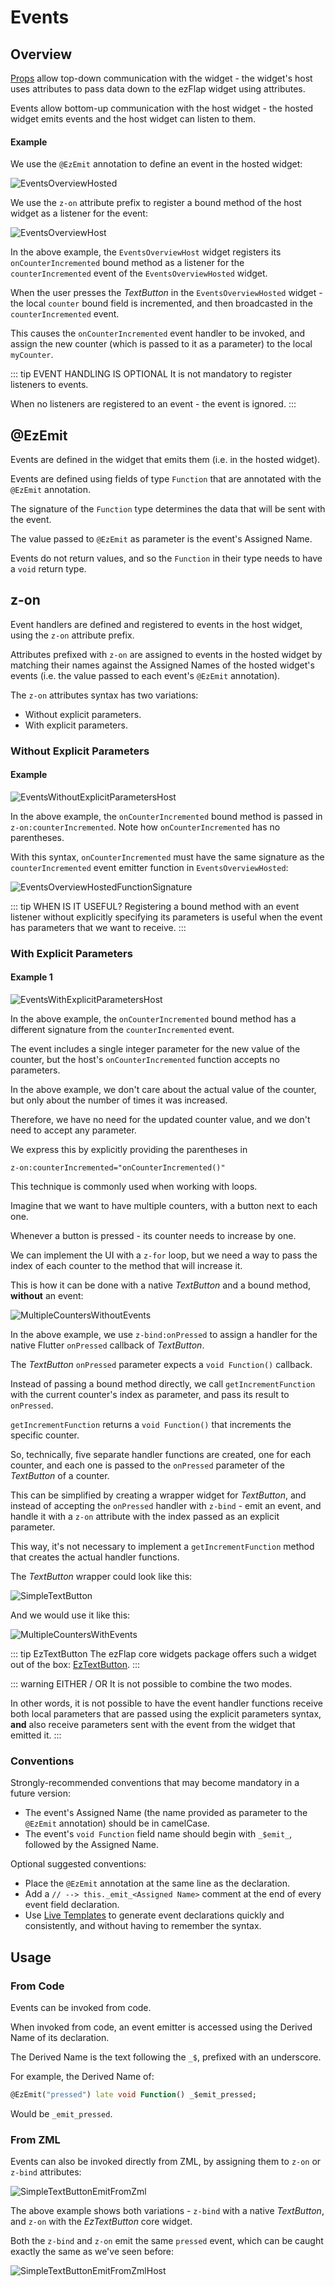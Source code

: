 
# Events

## Overview
[Props](/deep-dive/props/props.html) allow top-down communication with the widget - the widget's host uses attributes to pass
data down to the ezFlap widget using attributes.

Events allow bottom-up communication with the host widget - the hosted widget emits events and the host widget can listen to
them.

#### Example
We use the `@EzEmit` annotation to define an event in the hosted widget:

![EventsOverviewHosted](./assets/EventsOverviewHosted.png)

We use the `z-on` attribute prefix to register a bound method of the host widget as a listener for the event:

![EventsOverviewHost](./assets/EventsOverviewHost.png)

In the above example, the `EventsOverviewHost` widget registers  its `onCounterIncremented` bound method as a listener
for the `counterIncremented` event of the `EventsOverviewHosted` widget.

When the user presses the _TextButton_ in the `EventsOverviewHosted` widget - the local `counter` bound field is
incremented, and then broadcasted in the `counterIncremented` event.

This causes the `onCounterIncremented` event handler to be invoked, and assign the new counter (which is passed to it
as a parameter) to the local `myCounter`.

::: tip EVENT HANDLING IS OPTIONAL
It is not mandatory to register listeners to events.

When no listeners are registered to an event - the event is ignored.
:::


## @EzEmit
Events are defined in the widget that emits them (i.e. in the hosted widget).

Events are defined using fields of type `Function` that are annotated with the `@EzEmit` annotation.

The signature of the `Function` type determines the data that will be sent with the event.

The value passed to `@EzEmit` as parameter is the event's Assigned Name.

Events do not return values, and so the `Function` in their type needs to have a `void` return type.


## z-on
Event handlers are defined and registered to events in the host widget, using the `z-on` attribute prefix.

Attributes prefixed with `z-on` are assigned to events in the hosted widget by matching their names against the Assigned
Names of the hosted widget's events (i.e. the value passed to each event's `@EzEmit` annotation). 

The `z-on` attributes syntax has two variations:
 * Without explicit parameters.
 * With explicit parameters.


### Without Explicit Parameters
#### Example
![EventsWithoutExplicitParametersHost](./assets/EventsWithoutExplicitParametersHost.png)

In the above example, the `onCounterIncremented` bound method is passed in `z-on:counterIncremented`. Note how
`onCounterIncremented` has no parentheses.

With this syntax, `onCounterIncremented` must have the same signature as the `counterIncremented` event emitter
function in `EventsOverviewHosted`:

![EventsOverviewHostedFunctionSignature](./assets/EventsOverviewHostedFunctionSignature.png)

::: tip WHEN IS IT USEFUL?
Registering a bound method with an event listener without explicitly specifying its parameters is useful when the event
has parameters that we want to receive.
:::

### With Explicit Parameters
#### Example 1
![EventsWithExplicitParametersHost](./assets/EventsWithExplicitParametersHost.png)

In the above example, the `onCounterIncremented` bound method has a different signature from the `counterIncremented`
event.

The event includes a single integer parameter for the new value of the counter, but the host's `onCounterIncremented`
function accepts no parameters.

In the above example, we don't care about the actual value of the counter, but only about the number of times it was
increased.

Therefore, we have no need for the updated counter value, and we don't need to accept any parameter.

We express this by explicitly providing the parentheses in 
```
z-on:counterIncremented="onCounterIncremented()"
```

This technique is commonly used when working with loops.

Imagine that we want to have multiple counters, with a button next to each one.

Whenever a button is pressed - its counter needs to increase by one.

We can implement the UI with a `z-for` loop, but we need a way to pass the index of each counter to the method that
will increase it.

This is how it can be done with a native _TextButton_ and a bound method, **without** an event:

![MultipleCountersWithoutEvents](./assets/MultipleCountersWithoutEvents.png)

In the above example, we use `z-bind:onPressed` to assign a handler for the native Flutter `onPressed` callback of
_TextButton_.

The _TextButton_ `onPressed` parameter expects a `void Function()` callback.

Instead of passing a bound method directly, we call `getIncrementFunction` with the current counter's index as
parameter, and pass its result to `onPressed`.

`getIncrementFunction` returns a `void Function()` that increments the specific counter.

So, technically, five separate handler functions are created, one for each counter, and each one is passed to the
`onPressed` parameter of the _TextButton_ of a counter.

This can be simplified by creating a wrapper widget for _TextButton_, and instead of accepting the `onPressed` handler
with `z-bind` - emit an event, and handle it with a `z-on` attribute with the index passed as an explicit parameter.

This way, it's not necessary to implement a `getIncrementFunction` method that creates the actual handler functions.

The _TextButton_ wrapper could look like this:

![SimpleTextButton](./assets/SimpleTextButton.png)

And we would use it like this:

![MultipleCountersWithEvents](./assets/MultipleCountersWithEvents.png)

::: tip EzTextButton
The ezFlap core widgets package offers such a widget out of the box: [EzTextButton](/deep-dive/core-widgets/core-widgets.html#eztextbutton).
:::

::: warning EITHER / OR
It is not possible to combine the two modes.

In other words, it is not possible to have the event handler functions receive both local parameters that are passed
using the explicit parameters syntax, **and** also receive parameters sent with the event from the widget that emitted
it.
:::


### Conventions
Strongly-recommended conventions that may become mandatory in a future version:
 * The event's Assigned Name (the name provided as parameter to the `@EzEmit` annotation) should be in camelCase.
 * The event's `void Function` field name should begin with `_$emit_`, followed by the Assigned Name.

Optional suggested conventions:
 * Place the `@EzEmit` annotation at the same line as the declaration.
 * Add a `// --> this._emit_<Assigned Name>` comment at the end of every event field declaration.
 * Use [Live Templates](/tooling/live-templates/live-templates.html) to generate event declarations quickly and
   consistently, and without having to remember the syntax.


## Usage
### From Code
Events can be invoked from code.

When invoked from code, an event emitter is accessed using the Derived Name of its declaration.

The Derived Name is the text following the `_$`, prefixed with an underscore.

For example, the Derived Name of:
```dart
@EzEmit("pressed") late void Function() _$emit_pressed;
```

Would be `_emit_pressed`.


### From ZML
Events can also be invoked directly from ZML, by assigning them to `z-on` or `z-bind` attributes:

![SimpleTextButtonEmitFromZml](./assets/SimpleTextButtonEmitFromZml.png)

The above example shows both variations - `z-bind` with a native _TextButton_, and `z-on` with the _EzTextButton_
core widget.

Both the `z-bind` and `z-on` emit the same `pressed` event, which can be caught exactly the same as we've seen before:

![SimpleTextButtonEmitFromZmlHost](./assets/SimpleTextButtonEmitFromZmlHost.png)

